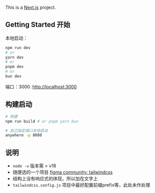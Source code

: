 This is a [Next.js](https://nextjs.org/) project.

## Getting Started 开始

本地启动：

```bash
npm run dev
# or
yarn dev
# or
pnpm dev
# or
bun dev
```

端口：3000. [http://localhost:3000](http://localhost:3000) 


## 构建启动

```bash
# 构建
npm run build # or pnpm yarn bun

# 自己指定端口本地启动
anywhere -p 8080 
```

## 说明

* `node -v` 版本需 > v18
* 随便选的一个项目 [figma community: tailwindcss](https://www.figma.com/community/file/1052575036916494414/tailwindcss-v3-4-3-design-system)
* 结构上没有响应式的体现，所以加在文字上
* `tailwindcss.config.js` 项目中最好配置前缀prefix等，此处未作处理

